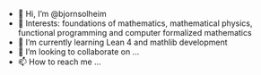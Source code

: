 - 👋 Hi, I’m @bjornsolheim
- 👀 Interests: foundations of mathematics, mathematical physics, functional programming and computer formalized mathematics
- 🌱 I’m currently learning Lean 4 and mathlib development
- 💞️ I’m looking to collaborate on ...
- 📫 How to reach me ...

<!---
bjornsolheim/bjornsolheim is a ✨ special ✨ repository because its `README.md` (this file) appears on your GitHub profile.
You can click the Preview link to take a look at your changes.
--->
